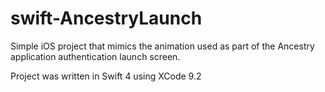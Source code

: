 # swift-AncestryLaunch

Simple iOS project that mimics the animation used as part of the Ancestry application authentication launch screen.

Project was written in Swift 4 using XCode 9.2
